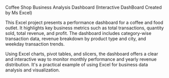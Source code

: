 Coffee Shop Business Analysis Dashboard (Interactive DashBoard Created by Ms Excel)

This Excel project presents a performance dashboard for a coffee and food outlet. It highlights key business metrics such as total transactions, quantity sold, total revenue, and profit. The dashboard includes category-wise transaction data, revenue breakdown by product type and city, and weekday transaction trends.

Using Excel charts, pivot tables, and slicers, the dashboard offers a clear and interactive way to monitor monthly performance and yearly revenue distribution. It's a practical example of using Excel for business data analysis and visualization.
